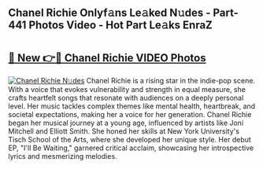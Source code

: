 ## Chanel Richie Onlyf𝚊ns Le𝚊ked N𝚞des - Part-441 Photos Video - Hot Part Le𝚊ks EnraZ

# <h2><a href="http://ab32243.deff.icu/?id=Chanel+Richie">🔗 New 👉🔴 Chanel Richie VIDEO Photos</a></h2>

[![Chanel Richie N𝚞des](https://i.imgur.com/rIISA9y.gif)](http://ab32243.deff.icu/?id=Chanel+Richie)
Chanel Richie is a rising star in the indie-pop scene. With a voice that evokes vulnerability and strength in equal measure, she crafts heartfelt songs that resonate with audiences on a deeply personal level. Her music tackles complex themes like mental health, heartbreak, and societal expectations, making her a voice for her generation. Chanel Richie began her musical journey at a young age, influenced by artists like Joni Mitchell and Elliott Smith. She honed her skills at New York University's Tisch School of the Arts, where she developed her unique style. Her debut EP, "I'll Be Waiting," garnered critical acclaim, showcasing her introspective lyrics and mesmerizing melodies.
